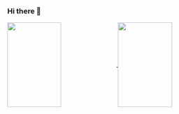 ### Hi there 👋

<a href="https://github-readme-stats.vercel.app/api?username=cochumo&count_private=true&show_icons=true&title_color=FFF&text_color=FFF&icon_color=FFF&bg_color=45,B621FE,1FD1F9&hide_border=true">
  <img align="center" src="https://github-readme-stats.vercel.app/api?username=cochumo&count_private=true&show_icons=true&title_color=FFF&text_color=FFF&icon_color=FFF&bg_color=45,B621FE,1FD1F9&hide_border=true" height="195px" width="49.5%" />
</a>
<a href="https://github-readme-stats.vercel.app/api/top-langs/?username=cochumo&layout=compact&title_color=FFF&text_color=FFF&bg_color=45,1FD1F9,B621FE&hide_border=true">
  <img align="center" src="https://github-readme-stats.vercel.app/api/top-langs/?username=cochumo&layout=compact&title_color=FFF&text_color=FFF&bg_color=45,1FD1F9,B621FE&hide_border=true" height="195px" width="49.5%" />
</a>
